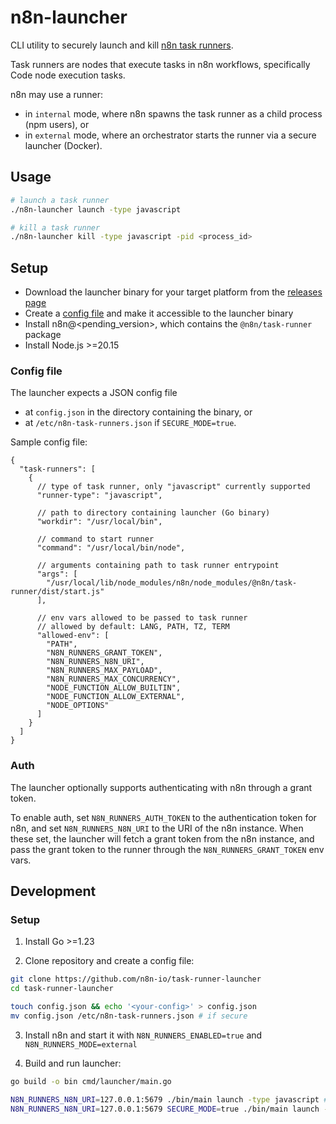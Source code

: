 # n8n-launcher

CLI utility to securely launch and kill [n8n task runners](https://docs.n8n.io/pending).

Task runners are nodes that execute tasks in n8n workflows, specifically Code node execution tasks.

n8n may use a runner:

- in `internal` mode, where n8n spawns the task runner as a child process (npm users), or
- in `external` mode, where an orchestrator starts the runner via a secure launcher (Docker).

## Usage

```sh
# launch a task runner
./n8n-launcher launch -type javascript

# kill a task runner
./n8n-launcher kill -type javascript -pid <process_id>
```

## Setup

- Download the launcher binary for your target platform from the [releases page](https://github.com/n8n-io/task-runner-launcher/releases)
- Create a [config file](#config-file) and make it accessible to the launcher binary
- Install n8n@<pending_version>, which contains the `@n8n/task-runner` package
- Install Node.js >=20.15

### Config file

The launcher expects a JSON config file

- at `config.json` in the directory containing the binary, or
- at `/etc/n8n-task-runners.json` if `SECURE_MODE=true`.

Sample config file:

```jsonc
{
  "task-runners": [
    {
      // type of task runner, only "javascript" currently supported
      "runner-type": "javascript",

      // path to directory containing launcher (Go binary)
      "workdir": "/usr/local/bin",

      // command to start runner
      "command": "/usr/local/bin/node",

      // arguments containing path to task runner entrypoint
      "args": [
        "/usr/local/lib/node_modules/n8n/node_modules/@n8n/task-runner/dist/start.js"
      ],

      // env vars allowed to be passed to task runner
      // allowed by default: LANG, PATH, TZ, TERM
      "allowed-env": [
        "PATH",
        "N8N_RUNNERS_GRANT_TOKEN",
        "N8N_RUNNERS_N8N_URI",
        "N8N_RUNNERS_MAX_PAYLOAD",
        "N8N_RUNNERS_MAX_CONCURRENCY",
        "NODE_FUNCTION_ALLOW_BUILTIN",
        "NODE_FUNCTION_ALLOW_EXTERNAL",
        "NODE_OPTIONS"
      ]
    }
  ]
}
```

### Auth

The launcher optionally supports authenticating with n8n through a grant token.

To enable auth, set `N8N_RUNNERS_AUTH_TOKEN` to the authentication token for n8n, and set `N8N_RUNNERS_N8N_URI` to the URI of the n8n instance. When these set, the launcher will fetch a grant token from the n8n instance, and pass the grant token to the runner through the `N8N_RUNNERS_GRANT_TOKEN` env vars.

## Development

### Setup

1. Install Go >=1.23

2. Clone repository and create a config file:

```sh
git clone https://github.com/n8n-io/task-runner-launcher
cd task-runner-launcher

touch config.json && echo '<your-config>' > config.json 
mv config.json /etc/n8n-task-runners.json # if secure
```

3. Install n8n and start it with `N8N_RUNNERS_ENABLED=true` and `N8N_RUNNERS_MODE=external`

4. Build and run launcher:

```sh
go build -o bin cmd/launcher/main.go

N8N_RUNNERS_N8N_URI=127.0.0.1:5679 ./bin/main launch -type javascript # or
N8N_RUNNERS_N8N_URI=127.0.0.1:5679 SECURE_MODE=true ./bin/main launch -type javascript
```
